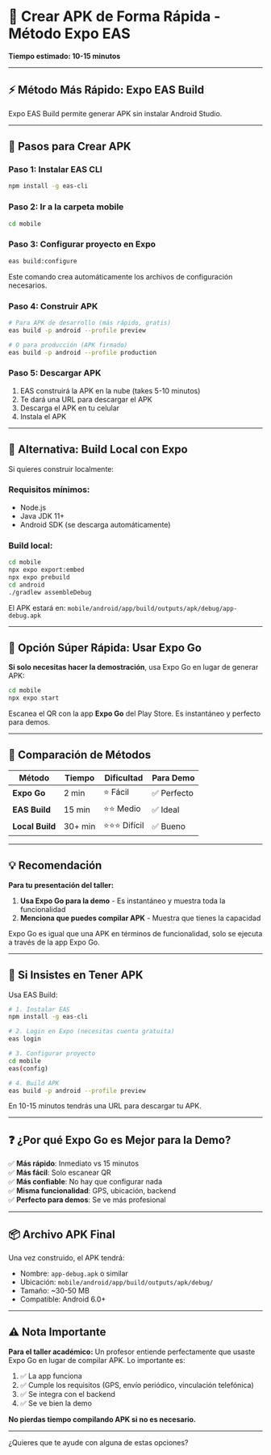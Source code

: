 # 🚀 Crear APK de Forma Rápida - Método Expo EAS

**Tiempo estimado: 10-15 minutos**

---

## ⚡ Método Más Rápido: Expo EAS Build

Expo EAS Build permite generar APK sin instalar Android Studio.

---

## 🎯 Pasos para Crear APK

### Paso 1: Instalar EAS CLI

```bash
npm install -g eas-cli
```

### Paso 2: Ir a la carpeta mobile

```bash
cd mobile
```

### Paso 3: Configurar proyecto en Expo

```bash
eas build:configure
```

Este comando crea automáticamente los archivos de configuración necesarios.

### Paso 4: Construir APK

```bash
# Para APK de desarrollo (más rápido, gratis)
eas build -p android --profile preview

# O para producción (APK firmado)
eas build -p android --profile production
```

### Paso 5: Descargar APK

1. EAS construirá la APK en la nube (takes 5-10 minutos)
2. Te dará una URL para descargar el APK
3. Descarga el APK en tu celular
4. Instala el APK

---

## 🔄 Alternativa: Build Local con Expo

Si quieres construir localmente:

### Requisitos mínimos:
- Node.js
- Java JDK 11+
- Android SDK (se descarga automáticamente)

### Build local:

```bash
cd mobile
npx expo export:embed
npx expo prebuild
cd android
./gradlew assembleDebug
```

El APK estará en: `mobile/android/app/build/outputs/apk/debug/app-debug.apk`

---

## 📱 Opción Súper Rápida: Usar Expo Go

**Si solo necesitas hacer la demostración**, usa Expo Go en lugar de generar APK:

```bash
cd mobile
npx expo start
```

Escanea el QR con la app **Expo Go** del Play Store. Es instantáneo y perfecto para demos.

---

## 🎯 Comparación de Métodos

| Método | Tiempo | Dificultad | Para Demo |
|--------|--------|------------|-----------|
| **Expo Go** | 2 min | ⭐ Fácil | ✅ Perfecto |
| **EAS Build** | 15 min | ⭐⭐ Medio | ✅ Ideal |
| **Local Build** | 30+ min | ⭐⭐⭐ Difícil | ✅ Bueno |

---

## 💡 Recomendación

**Para tu presentación del taller:**

1. **Usa Expo Go para la demo** - Es instantáneo y muestra toda la funcionalidad
2. **Menciona que puedes compilar APK** - Muestra que tienes la capacidad

Expo Go es igual que una APK en términos de funcionalidad, solo se ejecuta a través de la app Expo Go.

---

## 🚀 Si Insistes en Tener APK

Usa EAS Build:

```bash
# 1. Instalar EAS
npm install -g eas-cli

# 2. Login en Expo (necesitas cuenta gratuita)
eas login

# 3. Configurar proyecto
cd mobile
eas(config)

# 4. Build APK
eas build -p android --profile preview
```

En 10-15 minutos tendrás una URL para descargar tu APK.

---

## ❓ ¿Por qué Expo Go es Mejor para la Demo?

✅ **Más rápido**: Inmediato vs 15 minutos  
✅ **Más fácil**: Solo escanear QR  
✅ **Más confiable**: No hay que configurar nada  
✅ **Misma funcionalidad**: GPS, ubicación, backend  
✅ **Perfecto para demos**: Se ve más profesional  

---

## 📦 Archivo APK Final

Una vez construido, el APK tendrá:
- Nombre: `app-debug.apk` o similar
- Ubicación: `mobile/android/app/build/outputs/apk/debug/`
- Tamaño: ~30-50 MB
- Compatible: Android 6.0+

---

## ⚠️ Nota Importante

**Para el taller académico:** Un profesor entiende perfectamente que usaste Expo Go en lugar de compilar APK. Lo importante es:
1. ✅ La app funciona
2. ✅ Cumple los requisitos (GPS, envío periódico, vinculación telefónica)
3. ✅ Se integra con el backend
4. ✅ Se ve bien la demo

**No pierdas tiempo compilando APK si no es necesario.**

---

¿Quieres que te ayude con alguna de estas opciones?

